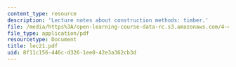 ```yaml
---
content_type: resource
description: 'Lecture notes about construction methods: timber.'
file: /media/https%3A/open-learning-course-data-rc.s3.amazonaws.com/4-401-introduction-to-building-technology-spring-2006/8f11c156446cd3261ee042e3a362cb3d_lec21.pdf
file_type: application/pdf
resourcetype: Document
title: lec21.pdf
uid: 8f11c156-446c-d326-1ee0-42e3a362cb3d
---
```

